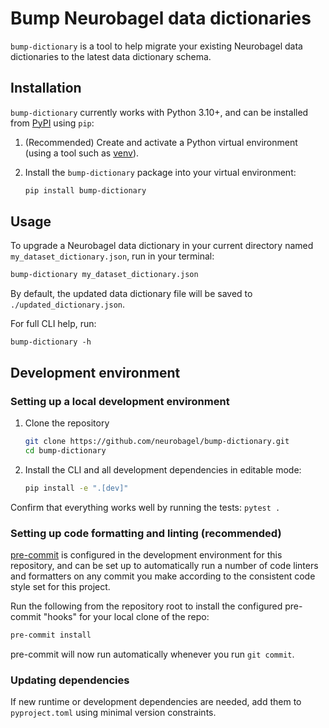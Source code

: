 # Bump Neurobagel data dictionaries

`bump-dictionary` is a tool to help migrate your existing Neurobagel data dictionaries to the latest data dictionary schema.

## Installation

`bump-dictionary` currently works with Python 3.10+, and can be installed from [PyPI](https://pypi.org/project/bagel/) using `pip`:

1. (Recommended) Create and activate a Python virtual environment (using a tool such as [venv](https://packaging.python.org/en/latest/guides/installing-using-pip-and-virtual-environments/#create-and-use-virtual-environments)).

2. Install the `bump-dictionary` package into your virtual environment:
    ```bash
    pip install bump-dictionary
    ```

## Usage

To upgrade a Neurobagel data dictionary in your current directory named `my_dataset_dictionary.json`, run in your terminal:

```bash
bump-dictionary my_dataset_dictionary.json
```

By default, the updated data dictionary file will be saved to `./updated_dictionary.json`.

For full CLI help, run:
```
bump-dictionary -h
```

## Development environment

### Setting up a local development environment
1. Clone the repository

    ```bash
    git clone https://github.com/neurobagel/bump-dictionary.git
    cd bump-dictionary
    ```

2. Install the CLI and all development dependencies in editable mode:

    ```bash
    pip install -e ".[dev]"
    ```

Confirm that everything works well by running the tests: 
`pytest .`

### Setting up code formatting and linting (recommended)

[pre-commit](https://pre-commit.com/) is configured in the development environment for this repository, and can be set up to automatically run a number of code linters and formatters on any commit you make according to the consistent code style set for this project.

Run the following from the repository root to install the configured pre-commit "hooks" for your local clone of the repo:
```bash
pre-commit install
```

pre-commit will now run automatically whenever you run `git commit`.

### Updating dependencies
If new runtime or development dependencies are needed, add them to `pyproject.toml` using minimal version constraints.

